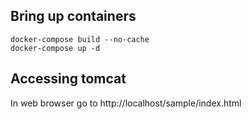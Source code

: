 ## Bring up containers

`docker-compose build --no-cache`  
`docker-compose up -d`

## Accessing tomcat 

In web browser go to http://localhost/sample/index.html

